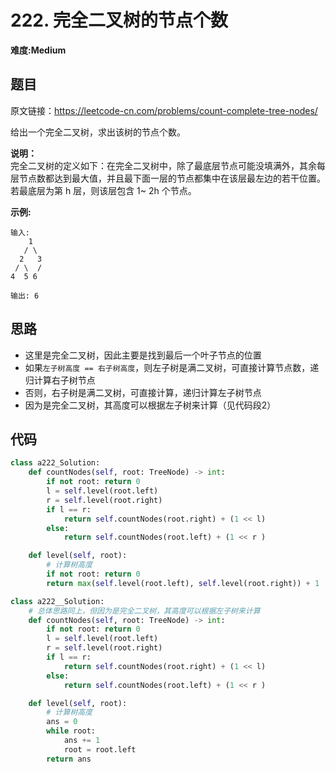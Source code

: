 # 222. 完全二叉树的节点个数
**难度:Medium**
## 题目
原文链接：https://leetcode-cn.com/problems/count-complete-tree-nodes/

给出一个完全二叉树，求出该树的节点个数。

**说明：**  
完全二叉树的定义如下：在完全二叉树中，除了最底层节点可能没填满外，其余每层节点数都达到最大值，并且最下面一层的节点都集中在该层最左边的若干位置。若最底层为第 h 层，则该层包含 1~ 2h 个节点。

**示例:**
```
输入: 
    1
   / \
  2   3
 / \  /
4  5 6

输出: 6
```

## 思路
* 这里是完全二叉树，因此主要是找到最后一个叶子节点的位置
* 如果`左子树高度 == 右子树高度`，则左子树是满二叉树，可直接计算节点数，递归计算右子树节点
* 否则，右子树是满二叉树，可直接计算，递归计算左子树节点
* 因为是完全二叉树，其高度可以根据左子树来计算（见代码段2）

## 代码
```python
class a222_Solution:
    def countNodes(self, root: TreeNode) -> int:
        if not root: return 0
        l = self.level(root.left)
        r = self.level(root.right)
        if l == r:
            return self.countNodes(root.right) + (1 << l)
        else:
            return self.countNodes(root.left) + (1 << r )

    def level(self, root):
        # 计算树高度
        if not root: return 0
        return max(self.level(root.left), self.level(root.right)) + 1
```
```python
class a222__Solution:
    # 总体思路同上，但因为是完全二叉树，其高度可以根据左子树来计算
    def countNodes(self, root: TreeNode) -> int:
        if not root: return 0
        l = self.level(root.left)
        r = self.level(root.right)
        if l == r:
            return self.countNodes(root.right) + (1 << l)
        else:
            return self.countNodes(root.left) + (1 << r )

    def level(self, root):
        # 计算树高度
        ans = 0
        while root:
            ans += 1
            root = root.left
        return ans
```

